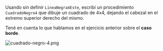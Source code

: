 Usando sin definir `LineaNegra4Este`, escribí un procedimiento `CuadradoNegro4` que dibuje un cuadrado de 4x4, dejando el cabezal en el extremo superior derecho del mismo.

Tené en cuenta lo que hablamos en el ejercicio anterior sobre el **caso borde**.

![cuadrado-negro-4.png](https://raw.githubusercontent.com/sagrado-corazon-alcal/mumuki-guia-fundamentos-repeticion-simple/master/images/cuadrado-negro-4.png)